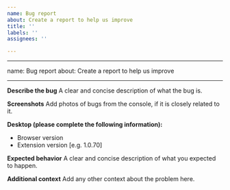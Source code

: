 ```yaml
---
name: Bug report
about: Create a report to help us improve
title: ''
labels: ''
assignees: ''

---
```


---
name: Bug report
about: Create a report to help us improve

---

**Describe the bug**
A clear and concise description of what the bug is.

**Screenshots**
Add photos of bugs from the console, if it is closely related to it.

**Desktop (please complete the following information):**
 - Browser version
 - Extension version [e.g. 1.0.70]

**Expected behavior**
A clear and concise description of what you expected to happen.

**Additional context**
Add any other context about the problem here.
